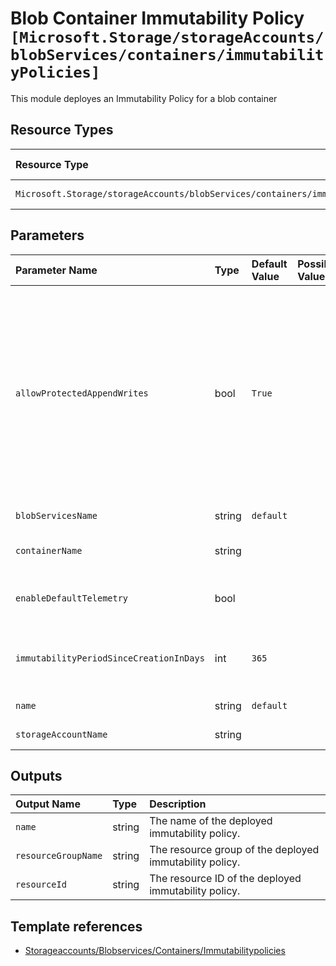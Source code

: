 # Blob Container Immutability Policy `[Microsoft.Storage/storageAccounts/blobServices/containers/immutabilityPolicies]`

This module deployes an Immutability Policy for a blob container

## Resource Types

| Resource Type | API Version |
| :-- | :-- |
| `Microsoft.Storage/storageAccounts/blobServices/containers/immutabilityPolicies` | 2019-06-01 |

## Parameters

| Parameter Name | Type | Default Value | Possible Values | Description |
| :-- | :-- | :-- | :-- | :-- |
| `allowProtectedAppendWrites` | bool | `True` |  | Optional. This property can only be changed for unlocked time-based retention policies. When enabled, new blocks can be written to an append blob while maintaining immutability protection and compliance. Only new blocks can be added and any existing blocks cannot be modified or deleted. This property cannot be changed with ExtendImmutabilityPolicy API |
| `blobServicesName` | string | `default` |  | Optional. Name of the blob service. |
| `containerName` | string |  |  | Required. Name of the container to apply the policy to |
| `enableDefaultTelemetry` | bool |  |  | Optional. Enable telemetry via the Customer Usage Attribution ID (GUID). |
| `immutabilityPeriodSinceCreationInDays` | int | `365` |  | Optional. The immutability period for the blobs in the container since the policy creation, in days. |
| `name` | string | `default` |  | Optional. Name of the immutable policy. |
| `storageAccountName` | string |  |  | Required. Name of the Storage Account. |

## Outputs

| Output Name | Type | Description |
| :-- | :-- | :-- |
| `name` | string | The name of the deployed immutability policy. |
| `resourceGroupName` | string | The resource group of the deployed immutability policy. |
| `resourceId` | string | The resource ID of the deployed immutability policy. |

## Template references

- [Storageaccounts/Blobservices/Containers/Immutabilitypolicies](https://docs.microsoft.com/en-us/azure/templates/Microsoft.Storage/2019-06-01/storageAccounts/blobServices/containers/immutabilityPolicies)
